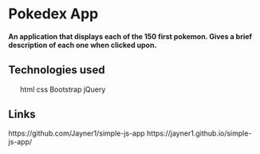<h1>Pokedex App</h1>

<h4>An application that displays each of the 150 first pokemon. Gives a brief description of each one when clicked upon.</h4>

<h2>Technologies used</h2>
<ul>html
css
Bootstrap
jQuery</ul>

<h2>Links</h2>
https://github.com/Jayner1/simple-js-app
https://jayner1.github.io/simple-js-app/

